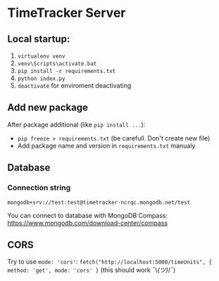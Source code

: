 # TimeTracker Server
## Local startup:

1. `virtualenv venv`
1. `venv\Scripts\activate.bat`
1. `pip install -r requirements.txt`
1. `python index.py`
1. `deactivate` for enviroment deactivating

## Add new package
After package additional (like `pip install ...`):
- `pip freeze > requirements.txt` (be carefull. Don't create new file)
- Add package name and version in `requirements.txt` manualy

## Database
### Connection string
`mongodb+srv://test:test@timetracker-ncrqc.mongodb.net/test`

You can connect to database with MongoDB Compass: https://www.mongodb.com/download-center/compass

## CORS
Try to use `mode: 'cors'`:
`fetch("http://localhost:5000/timeUnits", { method: 'get', mode: 'cors' }` (this should work ¯\\_(ツ)_/¯)
